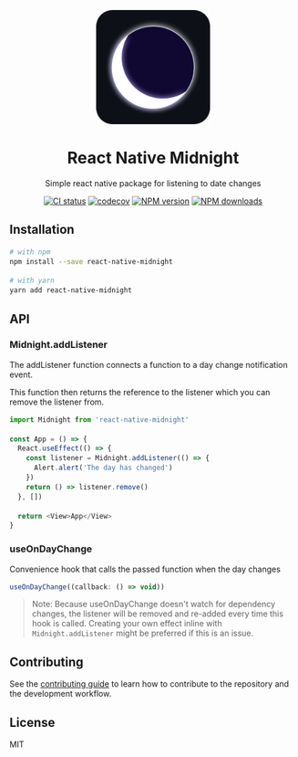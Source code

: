 <p align="center">
    <img width="200" src="./assets/midnight-logo.png">
</p>

<h1 align="center">React Native Midnight</h1>

<div align="center">

Simple react native package for listening to date changes

[![CI status][github-action-image]][github-action-url] [![codecov][codecov-image]][codecov-url] [![NPM version][npm-image]][npm-url] [![NPM downloads][download-image]][download-url]

[github-action-image]: https://img.shields.io/github/workflow/status/ravnhq/react-native-midnight/validate/master?label=tests&style=flat
[github-action-url]: https://github.com/ravnhq/react-native-midnight/actions/workflows/validate.yml?query=branch%3Amaster
[codecov-image]: https://img.shields.io/codecov/c/github/ravnhq/react-native-midnight/master.svg?style=flat
[codecov-url]: https://codecov.io/gh/ravnhq/react-native-midnight/branch/master
[npm-image]: https://img.shields.io/npm/v/react-native-midnight?style=flat
[npm-url]: http://npmjs.org/package/react-native-midnight
[download-image]: https://img.shields.io/npm/dw/react-native-midnight?style=flat
[download-url]: https://npmjs.org/package/react-native-midnight

</div>

## Installation

```sh
# with npm
npm install --save react-native-midnight

# with yarn
yarn add react-native-midnight
```

## API

### Midnight.addListener

The addListener function connects a function to a day change notification event.

This function then returns the reference to the listener which you can remove the listener from.

```js
import Midnight from 'react-native-midnight'

const App = () => {
  React.useEffect(() => {
    const listener = Midnight.addListener(() => {
      Alert.alert('The day has changed')
    })
    return () => listener.remove()
  }, [])

  return <View>App</View>
}
```

### useOnDayChange

Convenience hook that calls the passed function when the day changes

```js
useOnDayChange((callback: () => void))
```

> Note: Because useOnDayChange doesn't watch for dependency changes, the listener will be removed and re-added every time this hook is called. Creating your own effect inline with `Midnight.addListener` might be preferred if this is an issue.

## Contributing

See the [contributing guide](CONTRIBUTING.md) to learn how to contribute to the repository and the development workflow.

## License

MIT
